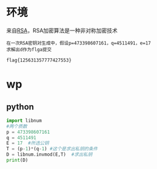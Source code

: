 # 环境

来自[RSA](https://buuoj.cn/challenges#RSA)，RSA加密算法是一种非对称加密技术

```
在一次RSA密钥对生成中，假设p=473398607161，q=4511491，e=17
求解出d作为flga提交

flag{125631357777427553}
```

# wp

## python

```python
import libnum
#两个质数
p = 473398607161
q = 4511491
E = 17  #所选公钥
T = (p-1)*(q-1) #这个是求出私钥的条件
D = libnum.invmod(E,T)  #求出私钥
print(D)
```

